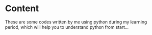 # Content
These are some codes written by me using python during my learning period, which will help you to understand python from start...
